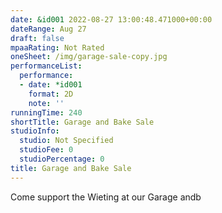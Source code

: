 ```yaml
---
date: &id001 2022-08-27 13:00:48.471000+00:00
dateRange: Aug 27
draft: false
mpaaRating: Not Rated
oneSheet: /img/garage-sale-copy.jpg
performanceList:
  performance:
  - date: *id001
    format: 2D
    note: ''
runningTime: 240
shortTitle: Garage and Bake Sale
studioInfo:
  studio: Not Specified
  studioFee: 0
  studioPercentage: 0
title: Garage and Bake Sale
---
```


Come support the Wieting at our Garage andb